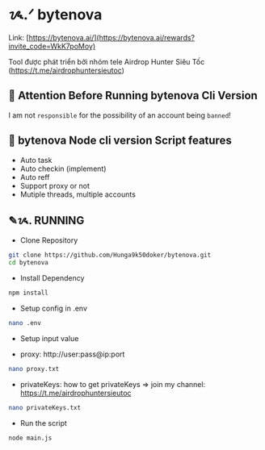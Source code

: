 # ᝰ.ᐟ bytenova

Link: [https://bytenova.ai/](https://bytenova.ai/rewards?invite_code=WkK7poMoy)

Tool được phát triển bởi nhóm tele Airdrop Hunter Siêu Tốc (https://t.me/airdrophuntersieutoc)

## 🚨 Attention Before Running bytenova Cli Version

I am not `responsible` for the possibility of an account being `banned`!

## 📎 bytenova Node cli version Script features

- Auto task
- Auto checkin (implement)
- Auto reff
- Support proxy or not
- Mutiple threads, multiple accounts

## ✎ᝰ. RUNNING

- Clone Repository

```bash
git clone https://github.com/Hunga9k50doker/bytenova.git
cd bytenova
```

- Install Dependency

```bash
npm install
```

- Setup config in .env

```bash
nano .env
```

- Setup input value

* proxy: http://user:pass@ip:port

```bash
nano proxy.txt
```

- privateKeys: how to get privateKeys => join my channel: https://t.me/airdrophuntersieutoc

```bash
nano privateKeys.txt
```

- Run the script

```bash
node main.js
```
